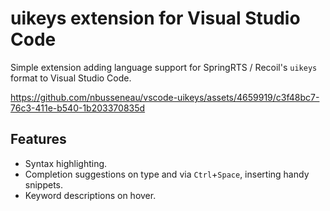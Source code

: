 # uikeys extension for Visual Studio Code

Simple extension adding language support for SpringRTS / Recoil's `uikeys` format to Visual Studio Code.

https://github.com/nbusseneau/vscode-uikeys/assets/4659919/c3f48bc7-76c3-411e-b540-1b203370835d

## Features

- Syntax highlighting.
- Completion suggestions on type and via `Ctrl`+`Space`, inserting handy snippets.
- Keyword descriptions on hover.

